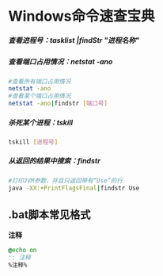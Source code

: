 # Windows命令速查宝典


##### 查看进程号：tasklist |findStr "进程名称"

##### 查看端口占用情况：netstat -ano
```bash
#查看所有端口占用情况
netstat -ano 
#查看某个端口占用情况
netstat -ano|findstr [端口号]
```

##### 杀死某个进程：tskill
```bash
tskill [进程号]
```

##### 从返回的结果中搜索：findstr
```bash
#打印JVM参数，并且只返回带有“Use”的行
java -XX:+PrintFlagsFinal|findstr Use

```



## .bat脚本常见格式

**注释**
```bat
@echo on
:: 注释
%注释%
```

